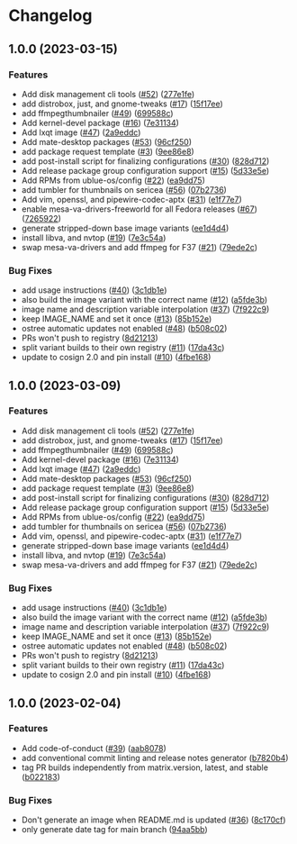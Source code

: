 # Changelog

## 1.0.0 (2023-03-15)


### Features

* Add disk management cli tools ([#52](https://github.com/lamarios/ublue-os-main/issues/52)) ([277e1fe](https://github.com/lamarios/ublue-os-main/commit/277e1fe0260a22ec76bf9ca45b226144bc1433ff))
* add distrobox, just, and gnome-tweaks ([#17](https://github.com/lamarios/ublue-os-main/issues/17)) ([15f17ee](https://github.com/lamarios/ublue-os-main/commit/15f17ee7b779b5331e99a08701b629f53906c050))
* add ffmpegthumbnailer ([#49](https://github.com/lamarios/ublue-os-main/issues/49)) ([699588c](https://github.com/lamarios/ublue-os-main/commit/699588cf94a18060835c458452c6a828a6ad7435))
* Add kernel-devel package ([#16](https://github.com/lamarios/ublue-os-main/issues/16)) ([7e31134](https://github.com/lamarios/ublue-os-main/commit/7e311342aa80e20ad2c4762b033a6b714a5ae334))
* Add lxqt image ([#47](https://github.com/lamarios/ublue-os-main/issues/47)) ([2a9eddc](https://github.com/lamarios/ublue-os-main/commit/2a9eddc4bf67f34763a8c2e3f53642613a228afa))
* Add mate-desktop packages ([#53](https://github.com/lamarios/ublue-os-main/issues/53)) ([96cf250](https://github.com/lamarios/ublue-os-main/commit/96cf250141d9ea737a3956f0955a20ad813619ed))
* add package request template ([#3](https://github.com/lamarios/ublue-os-main/issues/3)) ([9ee86e8](https://github.com/lamarios/ublue-os-main/commit/9ee86e80c622aef297a7770dc7ec4a02c87affa6))
* add post-install script for finalizing configurations ([#30](https://github.com/lamarios/ublue-os-main/issues/30)) ([828d712](https://github.com/lamarios/ublue-os-main/commit/828d71209ee612ccc6373ba76982f63b268d07dc))
* Add release package group configuration support ([#15](https://github.com/lamarios/ublue-os-main/issues/15)) ([5d33e5e](https://github.com/lamarios/ublue-os-main/commit/5d33e5e235b26ff56bcf7db7319d5b1d1acadac4))
* Add RPMs from ublue-os/config ([#22](https://github.com/lamarios/ublue-os-main/issues/22)) ([ea9dd75](https://github.com/lamarios/ublue-os-main/commit/ea9dd75d7ef8be10afb33a94e1d391a2dcde8bba))
* add tumbler for thumbnails on sericea ([#56](https://github.com/lamarios/ublue-os-main/issues/56)) ([07b2736](https://github.com/lamarios/ublue-os-main/commit/07b2736f03f3b054eebb01ce1f2d668d5284e7bf))
* Add vim, openssl, and pipewire-codec-aptx ([#31](https://github.com/lamarios/ublue-os-main/issues/31)) ([e1f77e7](https://github.com/lamarios/ublue-os-main/commit/e1f77e79b99150fff55cd07190f608f7ddd48e5d))
* enable mesa-va-drivers-freeworld for all Fedora releases ([#67](https://github.com/lamarios/ublue-os-main/issues/67)) ([7265922](https://github.com/lamarios/ublue-os-main/commit/7265922d0a781c396f334582df7a1b04f3a2a32b))
* generate stripped-down base image variants ([ee1d4d4](https://github.com/lamarios/ublue-os-main/commit/ee1d4d432b0bcd620894412fa30daf9a556bf8b4))
* install libva, and nvtop ([#19](https://github.com/lamarios/ublue-os-main/issues/19)) ([7e3c54a](https://github.com/lamarios/ublue-os-main/commit/7e3c54a7a5810e20f53998a432c9d45be38cba78))
* swap mesa-va-drivers and add ffmpeg for F37 ([#21](https://github.com/lamarios/ublue-os-main/issues/21)) ([79ede2c](https://github.com/lamarios/ublue-os-main/commit/79ede2ca5028187e29ee7e5c83275b0eff20e55e))


### Bug Fixes

* add usage instructions ([#40](https://github.com/lamarios/ublue-os-main/issues/40)) ([3c1db1e](https://github.com/lamarios/ublue-os-main/commit/3c1db1ed5965b3f1547c3cf5f560273cfa0332e3))
* also build the image variant with the correct name ([#12](https://github.com/lamarios/ublue-os-main/issues/12)) ([a5fde3b](https://github.com/lamarios/ublue-os-main/commit/a5fde3b9edb2ad3c04e0af25b4f2e3a5c1ebadc4))
* image name and description variable interpolation ([#37](https://github.com/lamarios/ublue-os-main/issues/37)) ([7f922c9](https://github.com/lamarios/ublue-os-main/commit/7f922c9343878ceb9a09bba0126ed55e19edc23a))
* keep IMAGE_NAME and set it once ([#13](https://github.com/lamarios/ublue-os-main/issues/13)) ([85b152e](https://github.com/lamarios/ublue-os-main/commit/85b152ec097f3be9b15a87b39bffa7ba022ba968))
* ostree automatic updates not enabled ([#48](https://github.com/lamarios/ublue-os-main/issues/48)) ([b508c02](https://github.com/lamarios/ublue-os-main/commit/b508c02b0200846a50e62d31479d7ba83b424b00))
* PRs won't push to registry ([8d21213](https://github.com/lamarios/ublue-os-main/commit/8d212133ec05899d1ae1e35f2de5a730a55b1364))
* split variant builds to their own registry ([#11](https://github.com/lamarios/ublue-os-main/issues/11)) ([17da43c](https://github.com/lamarios/ublue-os-main/commit/17da43c69d2850501ae611370e8890f02d44de2b))
* update to cosign 2.0 and pin install ([#10](https://github.com/lamarios/ublue-os-main/issues/10)) ([4fbe168](https://github.com/lamarios/ublue-os-main/commit/4fbe1688e9dce81efd9597bcd46caaf75945f7d3))

## 1.0.0 (2023-03-09)


### Features

* Add disk management cli tools ([#52](https://github.com/lamarios/ublue-os-main/issues/52)) ([277e1fe](https://github.com/lamarios/ublue-os-main/commit/277e1fe0260a22ec76bf9ca45b226144bc1433ff))
* add distrobox, just, and gnome-tweaks ([#17](https://github.com/lamarios/ublue-os-main/issues/17)) ([15f17ee](https://github.com/lamarios/ublue-os-main/commit/15f17ee7b779b5331e99a08701b629f53906c050))
* add ffmpegthumbnailer ([#49](https://github.com/lamarios/ublue-os-main/issues/49)) ([699588c](https://github.com/lamarios/ublue-os-main/commit/699588cf94a18060835c458452c6a828a6ad7435))
* Add kernel-devel package ([#16](https://github.com/lamarios/ublue-os-main/issues/16)) ([7e31134](https://github.com/lamarios/ublue-os-main/commit/7e311342aa80e20ad2c4762b033a6b714a5ae334))
* Add lxqt image ([#47](https://github.com/lamarios/ublue-os-main/issues/47)) ([2a9eddc](https://github.com/lamarios/ublue-os-main/commit/2a9eddc4bf67f34763a8c2e3f53642613a228afa))
* Add mate-desktop packages ([#53](https://github.com/lamarios/ublue-os-main/issues/53)) ([96cf250](https://github.com/lamarios/ublue-os-main/commit/96cf250141d9ea737a3956f0955a20ad813619ed))
* add package request template ([#3](https://github.com/lamarios/ublue-os-main/issues/3)) ([9ee86e8](https://github.com/lamarios/ublue-os-main/commit/9ee86e80c622aef297a7770dc7ec4a02c87affa6))
* add post-install script for finalizing configurations ([#30](https://github.com/lamarios/ublue-os-main/issues/30)) ([828d712](https://github.com/lamarios/ublue-os-main/commit/828d71209ee612ccc6373ba76982f63b268d07dc))
* Add release package group configuration support ([#15](https://github.com/lamarios/ublue-os-main/issues/15)) ([5d33e5e](https://github.com/lamarios/ublue-os-main/commit/5d33e5e235b26ff56bcf7db7319d5b1d1acadac4))
* Add RPMs from ublue-os/config ([#22](https://github.com/lamarios/ublue-os-main/issues/22)) ([ea9dd75](https://github.com/lamarios/ublue-os-main/commit/ea9dd75d7ef8be10afb33a94e1d391a2dcde8bba))
* add tumbler for thumbnails on sericea ([#56](https://github.com/lamarios/ublue-os-main/issues/56)) ([07b2736](https://github.com/lamarios/ublue-os-main/commit/07b2736f03f3b054eebb01ce1f2d668d5284e7bf))
* Add vim, openssl, and pipewire-codec-aptx ([#31](https://github.com/lamarios/ublue-os-main/issues/31)) ([e1f77e7](https://github.com/lamarios/ublue-os-main/commit/e1f77e79b99150fff55cd07190f608f7ddd48e5d))
* generate stripped-down base image variants ([ee1d4d4](https://github.com/lamarios/ublue-os-main/commit/ee1d4d432b0bcd620894412fa30daf9a556bf8b4))
* install libva, and nvtop ([#19](https://github.com/lamarios/ublue-os-main/issues/19)) ([7e3c54a](https://github.com/lamarios/ublue-os-main/commit/7e3c54a7a5810e20f53998a432c9d45be38cba78))
* swap mesa-va-drivers and add ffmpeg for F37 ([#21](https://github.com/lamarios/ublue-os-main/issues/21)) ([79ede2c](https://github.com/lamarios/ublue-os-main/commit/79ede2ca5028187e29ee7e5c83275b0eff20e55e))


### Bug Fixes

* add usage instructions ([#40](https://github.com/lamarios/ublue-os-main/issues/40)) ([3c1db1e](https://github.com/lamarios/ublue-os-main/commit/3c1db1ed5965b3f1547c3cf5f560273cfa0332e3))
* also build the image variant with the correct name ([#12](https://github.com/lamarios/ublue-os-main/issues/12)) ([a5fde3b](https://github.com/lamarios/ublue-os-main/commit/a5fde3b9edb2ad3c04e0af25b4f2e3a5c1ebadc4))
* image name and description variable interpolation ([#37](https://github.com/lamarios/ublue-os-main/issues/37)) ([7f922c9](https://github.com/lamarios/ublue-os-main/commit/7f922c9343878ceb9a09bba0126ed55e19edc23a))
* keep IMAGE_NAME and set it once ([#13](https://github.com/lamarios/ublue-os-main/issues/13)) ([85b152e](https://github.com/lamarios/ublue-os-main/commit/85b152ec097f3be9b15a87b39bffa7ba022ba968))
* ostree automatic updates not enabled ([#48](https://github.com/lamarios/ublue-os-main/issues/48)) ([b508c02](https://github.com/lamarios/ublue-os-main/commit/b508c02b0200846a50e62d31479d7ba83b424b00))
* PRs won't push to registry ([8d21213](https://github.com/lamarios/ublue-os-main/commit/8d212133ec05899d1ae1e35f2de5a730a55b1364))
* split variant builds to their own registry ([#11](https://github.com/lamarios/ublue-os-main/issues/11)) ([17da43c](https://github.com/lamarios/ublue-os-main/commit/17da43c69d2850501ae611370e8890f02d44de2b))
* update to cosign 2.0 and pin install ([#10](https://github.com/lamarios/ublue-os-main/issues/10)) ([4fbe168](https://github.com/lamarios/ublue-os-main/commit/4fbe1688e9dce81efd9597bcd46caaf75945f7d3))

## 1.0.0 (2023-02-04)


### Features

* Add code-of-conduct ([#39](https://github.com/ublue-os/base/issues/39)) ([aab8078](https://github.com/ublue-os/base/commit/aab8078cfdc7d2354e057a0ca4771d3a53d2df4c))
* add conventional commit linting and release notes generator ([b7820b4](https://github.com/ublue-os/base/commit/b7820b4ba312ca939d0dc977ed9f6a08d135324b))
* tag PR builds independently from matrix.version, latest, and stable ([b022183](https://github.com/ublue-os/base/commit/b02218386235e6d40a11a48b5b1171e9acf8d1eb))


### Bug Fixes

* Don't generate an image when README.md is updated ([#36](https://github.com/ublue-os/base/issues/36)) ([8c170cf](https://github.com/ublue-os/base/commit/8c170cfe89dd306eec0940f4dc50ed245c94bc2b))
* only generate date tag for main branch ([94aa5bb](https://github.com/ublue-os/base/commit/94aa5bb8df2aac0985d4c9422b19b0c03a3f25b0))
